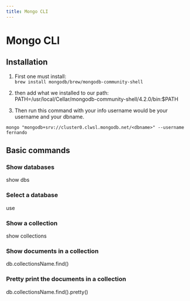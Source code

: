 ```yaml
---
title: Mongo CLI
---
```


# Mongo CLI

## Installation

1. First one must install:\
`brew install mongodb/brew/mongodb-community-shell`

2. then add what we installed to our path:
PATH=/usr/local/Cellar/mongodb-community-shell/4.2.0/bin:$PATH

3. Then run this command with your info username would be your
username and <dbname> your dbname.

`mongo "mongodb+srv://cluster0.clwsl.mongodb.net/<dbname>" --username fernando`

## Basic commands

### Show databases
show dbs  

### Select a database
use <db name>

### Show a collection
show collections 

### Show documents in a collection
db.collectionsName.find() 

### Pretty print the documents in a collection
db.collectionsName.find().pretty()
